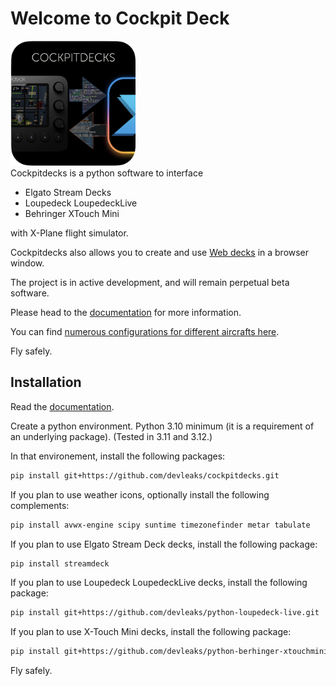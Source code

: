 # Welcome to Cockpit Deck

<div float="right">
<img src="https://github.com/devleaks/cockpitdecks/raw/main/cockpitdecks/resources/icon.png" width="200" alt="Cockpitdecks icon"/>
</div>
Cockpitdecks is a python software to interface

- Elgato Stream Decks
- Loupedeck LoupedeckLive
- Behringer XTouch Mini

with X-Plane flight simulator.

Cockpitdecks also allows you to create and use [Web decks](https://devleaks.github.io/cockpitdecks-docs/Extending/Web%20Decks/) in a browser window.

The project is in active development, and will remain perpetual beta software.

Please head to the [documentation](https://devleaks.github.io/cockpitdecks-docs/) for more information.

You can find [numerous configurations for different aircrafts here](https://github.com/dlicudi/cockpitdecks-configs).

Fly safely.


## Installation

Read the [documentation](https://devleaks.github.io/cockpitdecks-docs/Installation/).

Create a python environment. Python 3.10 minimum (it is a requirement of an underlying package).
(Tested in 3.11 and 3.12.)

In that environement, install the following packages:

```sh
pip install git+https://github.com/devleaks/cockpitdecks.git
```

If you plan to use weather icons, optionally install the following complements:
```sh
pip install avwx-engine scipy suntime timezonefinder metar tabulate
```

If you plan to use Elgato Stream Deck decks, install the following package:
```sh
pip install streamdeck
```

If you plan to use Loupedeck LoupedeckLive decks, install the following package:
```sh
pip install git+https://github.com/devleaks/python-loupedeck-live.git
```

If you plan to use X-Touch Mini decks, install the following package:
```sh
pip install git+https://github.com/devleaks/python-berhinger-xtouchmini.git
```

Fly safely.
